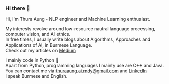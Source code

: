 ### Hi there 👋

Hi, I'm Thura Aung - NLP engineer and Machine Learning enthusiast.

My interests revolve around low-resource nautral language processing, computer vision, and AI ethics.
<br/>
In free times, I usually write blogs about Algorithms, Approaches and Applications of AI, in Burmese Language.
<br />
Check out my articles on [Medium](thuraaung-ai.medium.com)

I mainly code in Python 🐍
<br />
Apart from Python, programming languages I mainly use are C++ and Java. 
<br />
You can contact me via thuraaung.ai.mdy@gmail.com and [LinkedIn](https://www.linkedin.com/in/thura-aung)
<br />
I speak Burmese and English.
